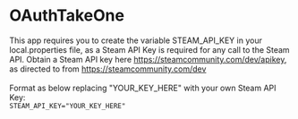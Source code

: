 # OAuthTakeOne

This app requires you to create the variable STEAM_API_KEY in your local.properties file, as a Steam API Key is required for any call to the Steam API. Obtain a Steam API key here https://steamcommunity.com/dev/apikey, as directed to from https://steamcommunity.com/dev<br><br>
Format as below replacing "YOUR_KEY_HERE" with your own Steam API Key: <br>
`STEAM_API_KEY="YOUR_KEY_HERE"`
